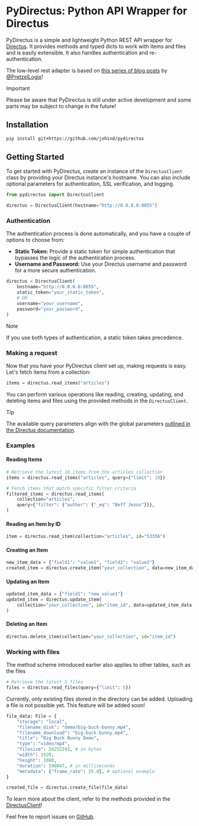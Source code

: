 # PyDirectus: Python API Wrapper for Directus

PyDirectus is a simple and lightweight Python REST API wrapper for [Directus](https://github.com/directus/directus). It provides methods and typed dicts to work with items and files and is easily extensible. It also handles authentication and re-authentication.

The low-level rest adapter is based on [this series of blog posts](https://www.pretzellogix.net/2021/12/08/how-to-write-a-python3-sdk-library-module-for-a-json-rest-api/) by [@PretzelLogix](https://github.com/PretzelLogix)!

> [!IMPORTANT]
> Please be aware that PyDirectus is still under active development and some parts may be subject to change in the future!

## Installation

```bash
pip install git+https://github.com/johind/pydirectus
```

## Getting Started

To get started with PyDirectus, create an instance of the `DirectusClient` class by providing your Directus instance's hostname. You can also include optional parameters for authentication, SSL verification, and logging.

```python
from pydirectus import DirectusClient

directus = DirectusClient(hostname="http://0.0.0.0:8055")
```

### Authentication

The authentication process is done automatically, and you have a couple of options to choose from:

- **Static Token:** Provide a static token for simple authentication that bypasses the logic of the authentication process.
- **Username and Password:** Use your Directus username and password for a more secure authentication.

```python
directus = DirectusClient(
    hostname="http://0.0.0.0:8055",
    static_token="your_static_token",
    # OR
    username="your_username",
    password="your_password",
)
```

> [!NOTE]
> If you use both types of authentication, a static token takes precedence.

### Making a request

Now that you have your PyDirectus client set up, making requests is easy. Let's fetch items from a collection:

```python
items = directus.read_items("articles")
```

You can perform various operations like reading, creating, updating, and deleting items and files using the provided methods in the `DirectusClient`.

> [!TIP]
> The available query parameters align with the global parameters [outlined in the Directus documentation](https://docs.directus.io/reference/query.html).

### Examples

#### Reading Items

```python
# Retrieve the latest 10 items from the articles collection
items = directus.read_items("articles", query={"limit": 10})

# Fetch items that match specific filter criteria
filtered_items = directus.read_items(
    collection="articles",
    query={"filter": {"author": {"_eq": "Beff Jezos"}}},
)
```

#### Reading an Item by ID

```python
item = directus.read_item(collection="articles", id="53356")
```

#### Creating an Item

```python
new_item_data = {"field1": "value1", "field2": "value2"}
created_item = directus.create_item("your_collection", data=new_item_data)
```

#### Updating an Item

```python
updated_item_data = {"field1": "new_value1"}
updated_item = directus.update_item(
    collection="your_collection", id="item_id", data=updated_item_data
)
```

#### Deleting an Item

```python
directus.delete_item(collection="your_collection", id="item_id")
```

### Working with files

The method scheme introduced earlier also applies to other tables, such as the files

```python
# Retrieve the latest 5 files
files = directus.read_files(query={"limit": 5})
```

Currently, only existing files stored in the directory can be added. Uploading a file is not possible yet. This feature will be added soon!

```python
file_data: File = {
    "storage": "local",
    "filename_disk": "demo/big-buck-bunny.mp4",
    "filename_download": "big-buck-bunny.mp4",
    "title": "Big Buck Bunny Demo",
    "type": "video/mp4",
    "filesize": 24252243, # in bytes
    "width": 1920,
    "height": 1080,
    "duration": 596047, # in milliseconds
    "metadata": {"frame_rate": 25.0}, # optional example
}

created_file = directus.create_file(file_data)
```

To learn more about the client, refer to the methods provided in the [DirectusClient](https://github.com/johind/pydirectus/blob/main/pydirectus/directus.py#L33)!

Feel free to report issues on [GitHub](https://github.com/johind/pydirectus).
